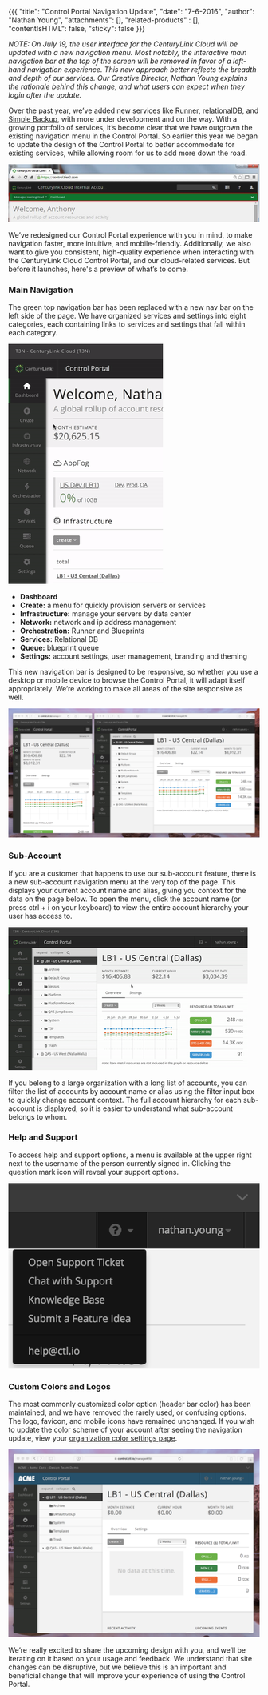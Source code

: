 {{{
  "title": "Control Portal Navigation Update",
  "date": "7-6-2016",
  "author": "Nathan Young",
  "attachments": [],
  "related-products" : [],
  "contentIsHTML": false,
  "sticky": false
}}}

_NOTE: On July 19, the user interface for the CenturyLink Cloud will be updated with a new navigation menu. Most notably, the interactive main navigation bar at the top of the screen will be removed in favor of a left-hand navigation experience. This new approach better reflects the breadth and depth of our services. Our Creative Director, Nathan Young explains the rationale behind this change, and what users can expect when they login after the update._

Over the past year, we’ve added new services like [Runner](https://www.ctl.io/runner/), [relationalDB](https://www.ctl.io/relational-database/), and [Simple Backup](https://www.ctl.io/simple-backup-service/), with more under development and on the way. With a growing portfolio of services, it’s become clear that we have outgrown the existing navigation menu in the Control Portal. So earlier this year we began to update the design of the Control Portal to better accommodate for existing services, while allowing room for us to add more down the road.

![Screenshot of the Control Portal Dashboard with new main navigation](../images/menu.png)

We’ve redesigned our Control Portal experience with you in mind, to make navigation faster, more intuitive, and mobile-friendly. Additionally, we also want to give you consistent, high-quality experience when interacting with the CenturyLink Cloud Control Portal, and our cloud-related services. But before it launches, here's a preview of what’s to come.

### Main Navigation

The green top navigation bar has been replaced with a new nav bar on the left side of the page. We have organized services and settings into eight categories, each containing links to services and settings that fall within each category.

![Animated gif of Control Portal main navigation menu behavior](../images/menu-behavior.gif)

* **Dashboard**
* **Create:** a menu for quickly provision servers or services
* **Infrastructure:** manage your servers by data center
* **Network:** network and ip address management
* **Orchestration:** Runner and Blueprints
* **Services:** Relational DB
* **Queue:** blueprint queue
* **Settings:** account settings, user management, branding and theming

This new navigation bar is designed to be responsive, so whether you use a desktop or mobile device to browse the Control Portal, it will adapt itself appropriately. We’re working to make all areas of the site responsive as well.

![Responsive Control Portal navigation menu screenshot](../images/menu-responsive.png)

### Sub-Account

If you are a customer that happens to use our sub-account feature, there is a new sub-account navigation menu at the very top of the page. This displays your current account name and alias, giving you context for the data on the page below. To open the menu, click the account name (or press ctrl + i on your keyboard) to view the entire account hierarchy your user has access to.

![Animated gif of Control Portal main navigation menu behavior](../images/menu-account-context.gif)

If you belong to a large organization with a long list of accounts, you can filter the list of accounts by account name or alias using the filter input box to quickly change account context. The full account hierarchy for each sub-account is displayed, so it is easier to understand what sub-account belongs to whom.

### Help and Support

To access help and support options, a menu is available at the upper right next to the username of the person currently signed in. Clicking the question mark icon will reveal your support options.

![Screenshot of the support options in the new Control Portal navigation bar](../images/menu-support.png)

### Custom Colors and Logos

The most commonly customized color option (header bar color) has been maintained, and we have removed the rarely used, or confusing options. The logo, favicon, and mobile icons have remained unchanged. If you wish to update the color scheme of your account after seeing the navigation update, view your [organization color settings page](https://control.ctl.io/Organization/Settings/theme).

![Screenshot of the Control Portal Dashboard with custom color bar and logo](../images/menu-custom-branding.png)

We’re really excited to share the upcoming design with you, and we’ll be iterating on it based on your usage and feedback. We understand that site changes can be disruptive, but we believe this is an important and beneficial change that will improve your experience of using the Control Portal.
